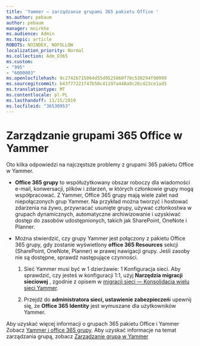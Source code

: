 ```yaml
---
title: 'Yammer — zarządzanie grupami 365 pakietu Office '
ms.author: pebaum
author: pebaum
manager: mnirkhe
ms.audience: Admin
ms.topic: article
ROBOTS: NOINDEX, NOFOLLOW
localization_priority: Normal
ms.collection: Adm_O365
ms.custom:
- "995"
- "6000003"
ms.openlocfilehash: 9c2742b715064d55d9525860f78c530294f90999
ms.sourcegitcommit: b43f77221f47b50c41197a448a9c26c423ce1ad5
ms.translationtype: MT
ms.contentlocale: pl-PL
ms.lasthandoff: 11/15/2019
ms.locfileid: "36530953"
---
```

# <a name="manage-office-365-groups-in-yammer"></a>Zarządzanie grupami 365 Office w Yammer

Oto kilka odpowiedzi na najczęstsze problemy z grupami 365 pakietu Office w Yammer.

* **Office 365 grupy** to współużytkowany obszar roboczy dla wiadomości e-mail, konwersacji, plików i zdarzeń, w których członkowie grupy mogą współpracować. Z Yammer, Office 365 grupy mają wiele zalet nad niepołączonych grup Yammer. Na przykład można tworzyć i hostować zdarzenia na żywo, przywracać usunięte grupy, używać członkostwa w grupach dynamicznych, automatyczne archiwizowanie i uzyskiwać dostęp do zasobów udostępnionych, takich jak SharePoint, OneNote i Planner.

* Można stwierdzić, czy grupy Yammer jest połączony z pakietu Office 365 grupy, gdy zostanie wyświetlony **office 365 Resources** sekcji (SharePoint, OneNote, Planner) w prawej nawigacji grupy. Jeśli zasoby nie są dostępne, sprawdź następujące czynności.

  1. Sieć Yammer musi być w 1 dzierżawie: 1 Konfiguracja sieci. Aby sprawdzić, czy jesteś w konfiguracji 1:1, użyj **Narzędzia migracji sieciowej** , zgodnie z opisem w [migracji sieci — Konsolidacja wielu sieci Yammer](https://docs.microsoft.com/yammer/configure-your-yammer-network/consolidate-multiple-yammer-networks).

  2. Przejdź do **administratora sieci, ustawienie zabezpieczeń**i upewnij się, że **Office 365 Identity** jest wymuszane dla użytkowników Yammer.

Aby uzyskać więcej informacji o grupach 365 pakietu Office i Yammer Zobacz [Yammer i office 365 grupy](https://docs.microsoft.com/yammer/manage-yammer-groups/yammer-and-office-365-groups?redirectSourcePath=%252fen-us%252farticle%252fYammer-and-Office-365-Groups-d8c239dc-a48b-47ab-b85e-6b4b8191a869). Aby uzyskać informacje na temat zarządzania grupą, zobacz [Zarządzanie grupą w Yammer](https://support.office.com/article/Manage-a-group-in-Yammer-6e05c6d6-5548-4c88-89cd-e6757a514ef2)
